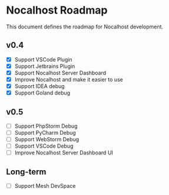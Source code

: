 # Nocalhost Roadmap

This document defines the roadmap for Nocalhost development.

## v0.4

- [x] Support VSCode Plugin
- [x] Support Jetbrains Plugin
- [x] Support Nocalhost Server Dashboard
- [x] Improve Nocalhost and make it easier to use
- [x] Support IDEA debug
- [x] Support Goland debug

## v0.5

- [ ] Support PhpStorm Debug
- [ ] Support PyCharm Debug
- [ ] Support WebStorm Debug
- [ ] Support VSCode Debug
- [ ] Improve Nocalhost Server Dashboard UI

## Long-term

- [ ] Support Mesh DevSpace
